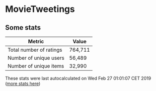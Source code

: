 # MovieTweetings
## Some stats

Metric | Value
--- | ---
Total number of ratings                 | 764,711
Number of unique users                  | 56,489
Number of unique items                  | 32,990
These stats were last autocalculated on Wed Feb 27 01:01:07 CET 2019  ([more stats here](./stats.md))

